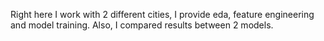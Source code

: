 Right here I work with 2 different cities, I provide eda, feature engineering and model training. Also, I compared results between 2 models.
